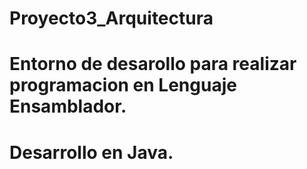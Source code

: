 # Proyecto3_Arquitectura
# Entorno de desarollo para realizar programacion en Lenguaje Ensamblador.
# Desarrollo en Java.
